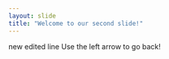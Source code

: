 ```yaml
---
layout: slide
title: "Welcome to our second slide!"
---
```

new edited line
Use the left arrow to go back!
